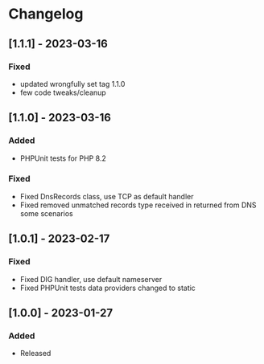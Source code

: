 # Changelog

## [1.1.1] - 2023-03-16 

### Fixed

- updated wrongfully set tag 1.1.0
- few code tweaks/cleanup

## [1.1.0] - 2023-03-16

### Added

- PHPUnit tests for PHP 8.2

### Fixed

- Fixed DnsRecords class, use TCP as default handler
- Fixed removed unmatched records type received in returned from DNS some scenarios

## [1.0.1] - 2023-02-17

### Fixed

- Fixed DIG handler, use default nameserver
- Fixed PHPUnit tests data providers changed to static

## [1.0.0] - 2023-01-27

### Added

- Released
